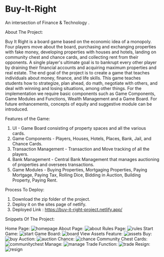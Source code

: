 # Buy-It-Right
An intersection of Finance &amp; Technology .

About The Project:

Buy It Right is a board game based on the economic idea of a monopoly. Four players move about the board, purchasing and exchanging properties with fake money, developing properties with houses and hotels, landing on community chest and chance cards, and collecting rent from their opponents. A single player's ultimate goal is to bankrupt every other player by draining their financial accounts and acquiring maximum properties and real estate. The end goal of the project is to create a game that teaches individuals about money, finance, and life skills. This game teaches students how to strategize, plan ahead, do math, negotiate with others, and deal with winning and losing situations, among other things. For the implementation we require basic components such as Game Components, Game Modules and Functions, Wealth Management and a Game Board. For future enhancements, concepts of equity and suggestive module can be introduced.

Features of the Game:

1. UI - Game Board consisting of property spaces and all the various cards.
2. Game Components - Players, Houses, Hotels, Places, Bank, Jail, and Chance Cards.
3. Transaction Management - Transaction and Move tracking of all the players.
4. Bank Management - Central Bank Management that manages auctioning of properties and oversees transactions.
5. Game Modules - Buying Properties, Mortgaging Properties, Paying Mortgage, Paying Tax, Rolling Dice, Bidding in Auction, Building Property, Paying Rent.

Process To Deploy:

1. Download the zip folder of the project.
2. Deploy it on the sites page of netlify.
3. Deployed Link : https://buy-it-right-project.netlify.app/


Snippets Of The Project:

Home Page:
![homepage](https://user-images.githubusercontent.com/72298689/162764124-f1a28aee-e321-4b11-93cf-471acd6fca51.jpg)
About Page:
![about](https://user-images.githubusercontent.com/72298689/162764100-87a409bf-b3f9-4b49-beb3-a15eb33c593d.jpg)
Rules Page:
![rules](https://user-images.githubusercontent.com/72298689/162764157-4575931a-8c01-4741-91db-edef040d26e1.jpg)
Start Game:
![start](https://user-images.githubusercontent.com/72298689/162764163-a41535e8-63ed-4a58-a272-afb10c96a296.jpg)
Game Board:
![board](https://user-images.githubusercontent.com/72298689/162764112-4a15a653-9e71-4131-bbdb-4532685f6e42.jpg)
View Assets Feature:
![assets](https://user-images.githubusercontent.com/72298689/162764108-3f5da952-7d9f-4565-b6b6-f62cbe31ed20.jpg)
Buy:
![buy](https://user-images.githubusercontent.com/72298689/162764113-09263e9c-05dc-4ba3-a686-0cf5a91892b2.jpg)
Auction:
![auction](https://user-images.githubusercontent.com/72298689/162764110-2e77d2f9-c04d-4500-b748-b902f16c1acf.jpg)
Chance:
![chance](https://user-images.githubusercontent.com/72298689/162764115-45be4f36-1be0-46da-b09c-30625fed0839.jpg)
Community Chest Cards:
![communitychest](https://user-images.githubusercontent.com/72298689/162764118-740504d3-756f-4eda-984d-d06e7e28ccc1.jpg)
Manage:
![manage](https://user-images.githubusercontent.com/72298689/162764129-db22756c-9bb3-44d8-9682-05454fe1a28c.jpg)
Trade Function:
![trade](https://user-images.githubusercontent.com/72298689/162764169-b6748542-f845-4efe-b2a7-a493d1e55f01.jpg)
Resign:
![resign](https://user-images.githubusercontent.com/72298689/162764154-6e91ba9b-6237-40dd-8e25-0cb16d8fae53.jpg)
